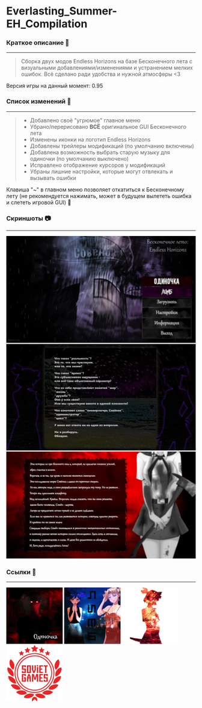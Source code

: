 # Everlasting_Summer-EH_Compilation

### **Краткое описание**  :mega:
---
> Сборка двух модов Endless Horizons на базе Бесконечного лета с визуальными
добавлениями/изменениями и устранением мелких ошибок. Всё сделано ради удобства и нужной атмосферы <3

Версия игры на данный момент: 0.95

### **Список изменений** :hammer:
---
> - Добавлено своё "угрюмое" главное меню
> - Убрано/перерисовано __ВСЁ__ оригинальное GUI Бесконечного лета
> - Изменены иконки на логотип Endless Horizons
> - Добавлены трейлеры модификаций (по умолчанию включены)
> - Добавлена возможность выбрать старую музыку для одиночки (по умолчанию выключено)
> - Исправлено отображение курсоров у модификаций
> - Убраны лишние настройки, которые могут отвлекать и вызывать ошибки

Клавиша "~" в главном меню позволяет откатиться к Бесконечному лету (не рекомендуется нажимать, может в будущем вылететь ошибка и слететь игровой GUI) :lock_with_ink_pen:

### **Скриншоты** :camera:
---
![Скришнот главного меню](readme_files/menu_screenshot.png)
![Скриншот лимба](readme_files/limb_screenshot.png)
![Скриншот одиночки](readme_files/loner_screenshot.png)

### **Ссылки** :link:
---
[![Одиночка](readme_files/loner.gif "Одиночка в стиме")](https://steamcommunity.com/sharedfiles/filedetails/?id=1126116478)
[![Лимб](readme_files/limb.gif "Лимб в стиме")](https://steamcommunity.com/workshop/filedetails/?id=1520956125)
[![Осень](readme_files/autumn.png "Актуальные новости разработки продолжения")](https://vk.com/endhor)
[![Soviet Games](readme_files/soviet_games.png "Разработчики Бесконечного лета")](https://sovietgames.su/)
